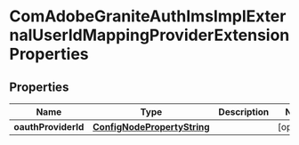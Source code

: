

# ComAdobeGraniteAuthImsImplExternalUserIdMappingProviderExtensionProperties

## Properties

Name | Type | Description | Notes
------------ | ------------- | ------------- | -------------
**oauthProviderId** | [**ConfigNodePropertyString**](ConfigNodePropertyString.md) |  |  [optional]



